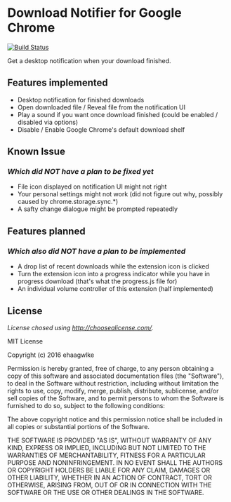 # Download Notifier for Google Chrome

[![Build Status](https://api.travis-ci.org/Dakad/download-notifier.svg?branch=master)](https://travis-ci.org/Dakad/download-notifier)

Get a desktop notification when your download finished.

## Features implemented

- Desktop notification for finished downloads
- Open downloaded file / Reveal file from the notification UI
- Play a sound if you want once download finished (could be enabled / disabled via options)
- Disable / Enable Google Chrome's default download shelf

## Known Issue

### *Which did NOT have a plan to be fixed yet*

- File icon displayed on notification UI might not right
- Your personal settings might not work (did not figure out why, possibly caused by chrome.storage.sync.*)
- A safty change dialogue might be prompted repeatedly

## Features planned

### *Which also did NOT have a plan to be implemented*

- A drop list of recent downloads while the extension icon is clicked
- Turn the extension icon into a progress indicator while you have in progress download (that's what the progress.js file for)
- An individual volume controller of this extension (half implemented)

## License

*License chosed using <http://choosealicense.com/>.*

MIT License

Copyright (c) 2016 ehaagwlke

Permission is hereby granted, free of charge, to any person obtaining a copy
of this software and associated documentation files (the "Software"), to deal
in the Software without restriction, including without limitation the rights
to use, copy, modify, merge, publish, distribute, sublicense, and/or sell
copies of the Software, and to permit persons to whom the Software is
furnished to do so, subject to the following conditions:

The above copyright notice and this permission notice shall be included in all
copies or substantial portions of the Software.

THE SOFTWARE IS PROVIDED "AS IS", WITHOUT WARRANTY OF ANY KIND, EXPRESS OR
IMPLIED, INCLUDING BUT NOT LIMITED TO THE WARRANTIES OF MERCHANTABILITY,
FITNESS FOR A PARTICULAR PURPOSE AND NONINFRINGEMENT. IN NO EVENT SHALL THE
AUTHORS OR COPYRIGHT HOLDERS BE LIABLE FOR ANY CLAIM, DAMAGES OR OTHER
LIABILITY, WHETHER IN AN ACTION OF CONTRACT, TORT OR OTHERWISE, ARISING FROM,
OUT OF OR IN CONNECTION WITH THE SOFTWARE OR THE USE OR OTHER DEALINGS IN THE
SOFTWARE.
